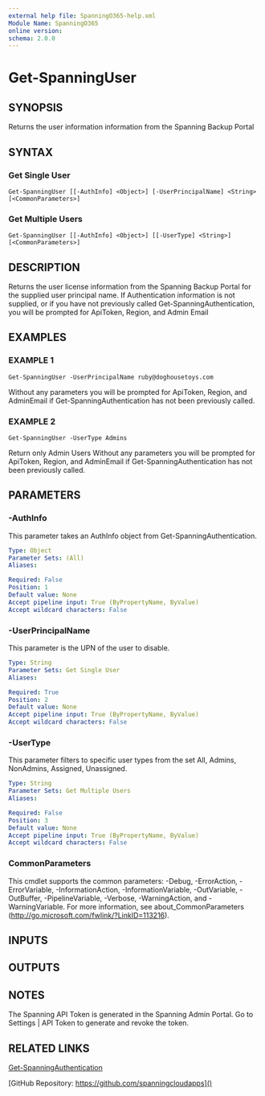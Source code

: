 ```yaml
---
external help file: SpanningO365-help.xml
Module Name: SpanningO365
online version:
schema: 2.0.0
---
```


# Get-SpanningUser

## SYNOPSIS
Returns the user information information from the Spanning Backup Portal

## SYNTAX

### Get Single User
```
Get-SpanningUser [[-AuthInfo] <Object>] [-UserPrincipalName] <String> [<CommonParameters>]
```

### Get Multiple Users
```
Get-SpanningUser [[-AuthInfo] <Object>] [[-UserType] <String>] [<CommonParameters>]
```

## DESCRIPTION
Returns the user license information from the Spanning Backup Portal for the supplied user principal name.
If Authentication information is not supplied, or if you have not previously called Get-SpanningAuthentication, you will be prompted for ApiToken, Region, and Admin Email

## EXAMPLES

### EXAMPLE 1
```
Get-SpanningUser -UserPrincipalName ruby@doghousetoys.com
```

Without any parameters you will be prompted for ApiToken, Region, and AdminEmail if Get-SpanningAuthentication has not been previously called.

### EXAMPLE 2
```
Get-SpanningUser -UserType Admins
```

Return only Admin Users
Without any parameters you will be prompted for ApiToken, Region, and AdminEmail if Get-SpanningAuthentication has not been previously called.

## PARAMETERS

### -AuthInfo
This parameter takes an AuthInfo object from Get-SpanningAuthentication.

```yaml
Type: Object
Parameter Sets: (All)
Aliases:

Required: False
Position: 1
Default value: None
Accept pipeline input: True (ByPropertyName, ByValue)
Accept wildcard characters: False
```

### -UserPrincipalName
This parameter is the UPN of the user to disable.

```yaml
Type: String
Parameter Sets: Get Single User
Aliases:

Required: True
Position: 2
Default value: None
Accept pipeline input: True (ByPropertyName, ByValue)
Accept wildcard characters: False
```

### -UserType
This parameter filters to specific user types from the set All, Admins, NonAdmins, Assigned, Unassigned.

```yaml
Type: String
Parameter Sets: Get Multiple Users
Aliases:

Required: False
Position: 3
Default value: None
Accept pipeline input: True (ByPropertyName, ByValue)
Accept wildcard characters: False
```

### CommonParameters
This cmdlet supports the common parameters: -Debug, -ErrorAction, -ErrorVariable, -InformationAction, -InformationVariable, -OutVariable, -OutBuffer, -PipelineVariable, -Verbose, -WarningAction, and -WarningVariable.
For more information, see about_CommonParameters (http://go.microsoft.com/fwlink/?LinkID=113216).

## INPUTS

## OUTPUTS

## NOTES
The Spanning API Token is generated in the Spanning Admin Portal.
Go to Settings | API Token to generate and revoke the token.

## RELATED LINKS

[Get-SpanningAuthentication]()

[GitHub Repository: https://github.com/spanningcloudapps]()

